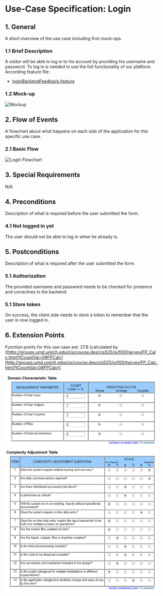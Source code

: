 # Use-Case Specification: Login

## 1. General

A short overview of the use case including first mock-ups.

### 1.1 Brief Description

A visitor will be able to log in to his account by providing his username and password.
To log in is needed to use the full functionality of our platform.
According feature file:

- [loginBackendFeedback.feature](https://github.com/phoenixfeder/fc-com/blob/master/frontend/features/loginBackendFeedback.feature)

### 1.2 Mock-up

![Mockup](https://github.com/phoenixfeder/fc-com/raw/master/UseCases/Login/LoginMockupLarge.JPG)

## 2. Flow of Events

A flowchart about what happens on each side of the application for this specific use case.

### 2.1 Basic Flow

![Login Flowchart](https://github.com/phoenixfeder/fc-com/raw/master/UseCases/Login/LoginFlowchart.png)

## 3. Special Requirements

N/A

## 4. Preconditions

Description of what is required before the user submitted the form.

### 4.1 Not logged in yet

The user should not be able to log in when he already is.

## 5. Postconditions

Description of what is required after the user submitted the form.

### 5.1 Authorization

The provided username and password needs to be checked for presence and correctnes in the backend.

### 5.1 Store token

On success, the client side needs to store a token to remember that the user is now logged in.

## 6. Extension Points

Function points for this use case are: 27.6 (calculated by ([http://groups.umd.umich.edu/cis/course.des/cis525/js/f00/harvey/FP_Calc.html?tCountVal=0#FPCalc](http://groups.umd.umich.edu/cis/course.des/cis525/js/f00/harvey/FP_Calc.html?tCountVal=0#FPCalc))

![DCT](dct.png)
![CAT](cat.png)